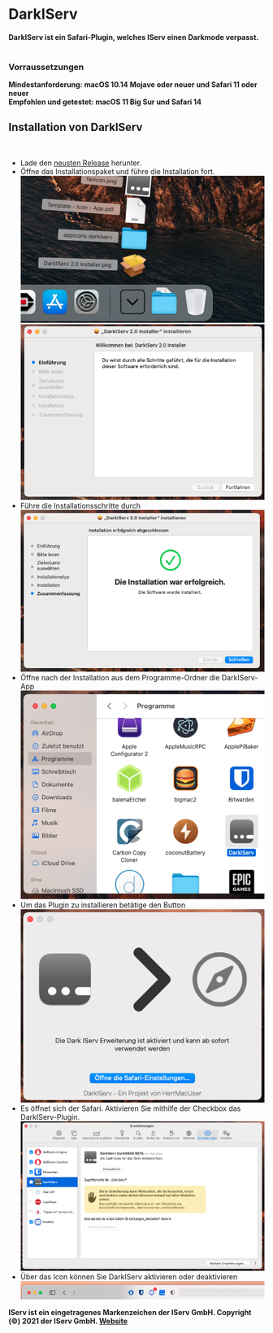 # DarkIServ
#### DarkIServ ist ein Safari-Plugin, welches IServ einen Darkmode verpasst.</br></br>
### Vorraussetzungen
<strong>Mindestanforderung: macOS 10.14 Mojave oder neuer und Safari 11 oder neuer</br>
Empfohlen und getestet: macOS 11 Big Sur und Safari 14</strong>
<div>
<h2>Installation von DarkIServ</h2></br>
<ul>
<li>Lade den <a href="https://github.com/deNetzwerkkabel/DarkIServ/releases">neusten Release</a> herunter.</li>
<li>Öffne das Installationspaket und führe die Installation fort.</br><img src="https://github.com/deNetzwerkkabel/DarkIServ/blob/main/DarkIServ%20Installation/Bildschirmfoto%202021-03-27%20um%2017.49.27.png?raw=true"></img>
<img src="https://github.com/deNetzwerkkabel/DarkIServ/blob/main/DarkIServ%20Installation/Bildschirmfoto%202021-03-27%20um%2017.49.51.png?raw=true"></img>
</li>
<li>Führe die Installationsschritte durch</br>
<img src="https://github.com/deNetzwerkkabel/DarkIServ/blob/main/DarkIServ%20Installation/Bildschirmfoto%202021-03-27%20um%2017.50.07.png?raw=true"></img>
</li>
<li>Öffne nach der Installation aus dem Programme-Ordner die DarkIServ-App</br>
<img src="https://github.com/deNetzwerkkabel/DarkIServ/blob/main/DarkIServ%20Installation/Bildschirmfoto%202021-03-27%20um%2017.50.51.png?raw=true"></img>
</li>
<li>Um das Plugin zu installieren betätige den Button</br>
<img src="https://github.com/deNetzwerkkabel/DarkIServ/blob/main/DarkIServ%20Installation/Bildschirmfoto%202021-03-27%20um%2017.51.10.png?raw=true"></img>
</li>
<li>Es öffnet sich der Safari. Aktivieren Sie mithilfe der Checkbox das DarkIServ-Plugin.</br>
<img src="https://github.com/deNetzwerkkabel/DarkIServ/blob/main/DarkIServ%20Installation/Bildschirmfoto%202021-03-27%20um%2017.51.50.png?raw=true"></img>
</li>
<li>Über das Icon können Sie DarkIServ aktivieren oder deaktivieren</br>
<img src="https://github.com/deNetzwerkkabel/DarkIServ/blob/main/DarkIServ%20Installation/Bildschirmfoto%202021-03-27%20um%2017.52.28.png?raw=true"></img>
</li>
</ul>
<strong>IServ ist ein eingetragenes Markenzeichen der IServ GmbH. Copyright (©) 2021 der IServ GmbH. <a href="https://iserv.de">Website</a>
</div>
